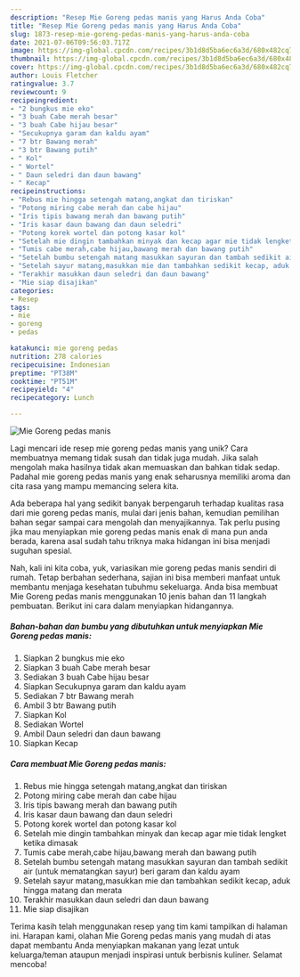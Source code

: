 ```yaml
---
description: "Resep Mie Goreng pedas manis yang Harus Anda Coba"
title: "Resep Mie Goreng pedas manis yang Harus Anda Coba"
slug: 1873-resep-mie-goreng-pedas-manis-yang-harus-anda-coba
date: 2021-07-06T09:56:03.717Z
image: https://img-global.cpcdn.com/recipes/3b1d8d5ba6ec6a3d/680x482cq70/mie-goreng-pedas-manis-foto-resep-utama.jpg
thumbnail: https://img-global.cpcdn.com/recipes/3b1d8d5ba6ec6a3d/680x482cq70/mie-goreng-pedas-manis-foto-resep-utama.jpg
cover: https://img-global.cpcdn.com/recipes/3b1d8d5ba6ec6a3d/680x482cq70/mie-goreng-pedas-manis-foto-resep-utama.jpg
author: Louis Fletcher
ratingvalue: 3.7
reviewcount: 9
recipeingredient:
- "2 bungkus mie eko"
- "3 buah Cabe merah besar"
- "3 buah Cabe hijau besar"
- "Secukupnya garam dan kaldu ayam"
- "7 btr Bawang merah"
- "3 btr Bawang putih"
- " Kol"
- " Wortel"
- " Daun seledri dan daun bawang"
- " Kecap"
recipeinstructions:
- "Rebus mie hingga setengah matang,angkat dan tiriskan"
- "Potong miring cabe merah dan cabe hijau"
- "Iris tipis bawang merah dan bawang putih"
- "Iris kasar daun bawang dan daun seledri"
- "Potong korek wortel dan potong kasar kol"
- "Setelah mie dingin tambahkan minyak dan kecap agar mie tidak lengket ketika dimasak"
- "Tumis cabe merah,cabe hijau,bawang merah dan bawang putih"
- "Setelah bumbu setengah matang masukkan sayuran dan tambah sedikit air (untuk mematangkan sayur) beri garam dan kaldu ayam"
- "Setelah sayur matang,masukkan mie dan tambahkan sedikit kecap, aduk hingga matang dan merata"
- "Terakhir masukkan daun seledri dan daun bawang"
- "Mie siap disajikan"
categories:
- Resep
tags:
- mie
- goreng
- pedas

katakunci: mie goreng pedas 
nutrition: 278 calories
recipecuisine: Indonesian
preptime: "PT38M"
cooktime: "PT51M"
recipeyield: "4"
recipecategory: Lunch

---
```



![Mie Goreng pedas manis](https://img-global.cpcdn.com/recipes/3b1d8d5ba6ec6a3d/680x482cq70/mie-goreng-pedas-manis-foto-resep-utama.jpg)

Lagi mencari ide resep mie goreng pedas manis yang unik? Cara membuatnya memang tidak susah dan tidak juga mudah. Jika salah mengolah maka hasilnya tidak akan memuaskan dan bahkan tidak sedap. Padahal mie goreng pedas manis yang enak seharusnya memiliki aroma dan cita rasa yang mampu memancing selera kita.



Ada beberapa hal yang sedikit banyak berpengaruh terhadap kualitas rasa dari mie goreng pedas manis, mulai dari jenis bahan, kemudian pemilihan bahan segar sampai cara mengolah dan menyajikannya. Tak perlu pusing jika mau menyiapkan mie goreng pedas manis enak di mana pun anda berada, karena asal sudah tahu triknya maka hidangan ini bisa menjadi suguhan spesial.


Nah, kali ini kita coba, yuk, variasikan mie goreng pedas manis sendiri di rumah. Tetap berbahan sederhana, sajian ini bisa memberi manfaat untuk membantu menjaga kesehatan tubuhmu sekeluarga. Anda bisa membuat Mie Goreng pedas manis menggunakan 10 jenis bahan dan 11 langkah pembuatan. Berikut ini cara dalam menyiapkan hidangannya.

<!--inarticleads1-->

##### Bahan-bahan dan bumbu yang dibutuhkan untuk menyiapkan Mie Goreng pedas manis:

1. Siapkan 2 bungkus mie eko
1. Siapkan 3 buah Cabe merah besar
1. Sediakan 3 buah Cabe hijau besar
1. Siapkan Secukupnya garam dan kaldu ayam
1. Sediakan 7 btr Bawang merah
1. Ambil 3 btr Bawang putih
1. Siapkan  Kol
1. Sediakan  Wortel
1. Ambil  Daun seledri dan daun bawang
1. Siapkan  Kecap




<!--inarticleads2-->

##### Cara membuat Mie Goreng pedas manis:

1. Rebus mie hingga setengah matang,angkat dan tiriskan
1. Potong miring cabe merah dan cabe hijau
1. Iris tipis bawang merah dan bawang putih
1. Iris kasar daun bawang dan daun seledri
1. Potong korek wortel dan potong kasar kol
1. Setelah mie dingin tambahkan minyak dan kecap agar mie tidak lengket ketika dimasak
1. Tumis cabe merah,cabe hijau,bawang merah dan bawang putih
1. Setelah bumbu setengah matang masukkan sayuran dan tambah sedikit air (untuk mematangkan sayur) beri garam dan kaldu ayam
1. Setelah sayur matang,masukkan mie dan tambahkan sedikit kecap, aduk hingga matang dan merata
1. Terakhir masukkan daun seledri dan daun bawang
1. Mie siap disajikan




Terima kasih telah menggunakan resep yang tim kami tampilkan di halaman ini. Harapan kami, olahan Mie Goreng pedas manis yang mudah di atas dapat membantu Anda menyiapkan makanan yang lezat untuk keluarga/teman ataupun menjadi inspirasi untuk berbisnis kuliner. Selamat mencoba!
